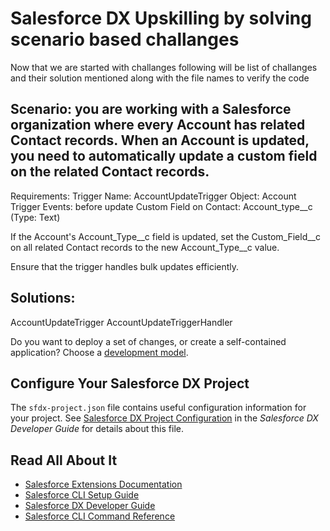 # Salesforce DX Upskilling by solving scenario based challanges

Now that we are started with challanges following will be list of challanges and their solution mentioned along with the file names to verify the code

## Scenario: you are working with a Salesforce organization where every Account has related Contact records. When an Account is updated, you need to automatically update a custom field on the related Contact records.

Requirements:
Trigger Name: AccountUpdateTrigger
Object: Account
Trigger Events: before update
Custom Field on Contact: Account_type__c (Type: Text)


If the Account's Account_Type__c field is updated, set the Custom_Field__c on all related Contact records to the new Account_Type__c value.

Ensure that the trigger handles bulk updates efficiently.


## Solutions:
AccountUpdateTrigger
AccountUpdateTriggerHandler



Do you want to deploy a set of changes, or create a self-contained application? Choose a [development model](https://developer.salesforce.com/tools/vscode/en/user-guide/development-models).

## Configure Your Salesforce DX Project

The `sfdx-project.json` file contains useful configuration information for your project. See [Salesforce DX Project Configuration](https://developer.salesforce.com/docs/atlas.en-us.sfdx_dev.meta/sfdx_dev/sfdx_dev_ws_config.htm) in the _Salesforce DX Developer Guide_ for details about this file.

## Read All About It

- [Salesforce Extensions Documentation](https://developer.salesforce.com/tools/vscode/)
- [Salesforce CLI Setup Guide](https://developer.salesforce.com/docs/atlas.en-us.sfdx_setup.meta/sfdx_setup/sfdx_setup_intro.htm)
- [Salesforce DX Developer Guide](https://developer.salesforce.com/docs/atlas.en-us.sfdx_dev.meta/sfdx_dev/sfdx_dev_intro.htm)
- [Salesforce CLI Command Reference](https://developer.salesforce.com/docs/atlas.en-us.sfdx_cli_reference.meta/sfdx_cli_reference/cli_reference.htm)
